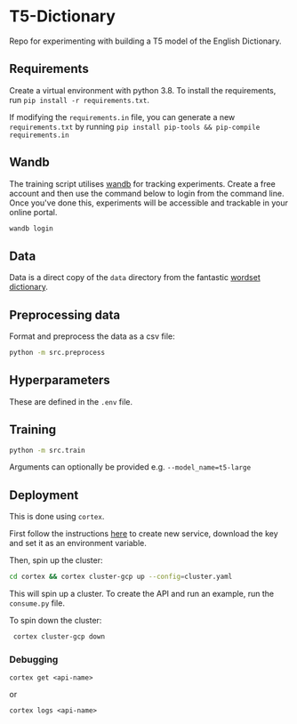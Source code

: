 # T5-Dictionary

Repo for experimenting with building a T5 model of the English Dictionary.

## Requirements

Create a virtual environment with python 3.8. To install the requirements, run `pip install -r requirements.txt`.

If modifying the `requirements.in` file, you can generate a new `requirements.txt` by running `pip install pip-tools && pip-compile requirements.in`

## Wandb

The training script utilises [wandb](https://www.wandb.com) for tracking experiments. Create a free account and then use the command below to login from the command line. Once you've done this, experiments will be accessible and trackable in your online portal.

```bash
wandb login
```

## Data

Data is a direct copy of the `data` directory from the fantastic [wordset dictionary](https://github.com/wordset/wordset-dictionary).

## Preprocessing data

Format and preprocess the data as a csv file:

```bash
python -m src.preprocess
```

## Hyperparameters

These are defined in the `.env` file.

## Training

```bash
python -m src.train
```

Arguments can optionally be provided e.g. `--model_name=t5-large`

## Deployment

This is done using `cortex`.

First follow the instructions [here](https://docs.cortex.dev/clusters/gcp/credentials) to create new service, download the key and set it as an environment variable.

Then, spin up the cluster:

```bash
cd cortex && cortex cluster-gcp up --config=cluster.yaml
```

This will spin up a cluster. To create the API and run an example, run the `consume.py` file.

To spin down the cluster:

```bash
 cortex cluster-gcp down
```

### Debugging

`cortex get <api-name>`

or

`cortex logs <api-name>`
